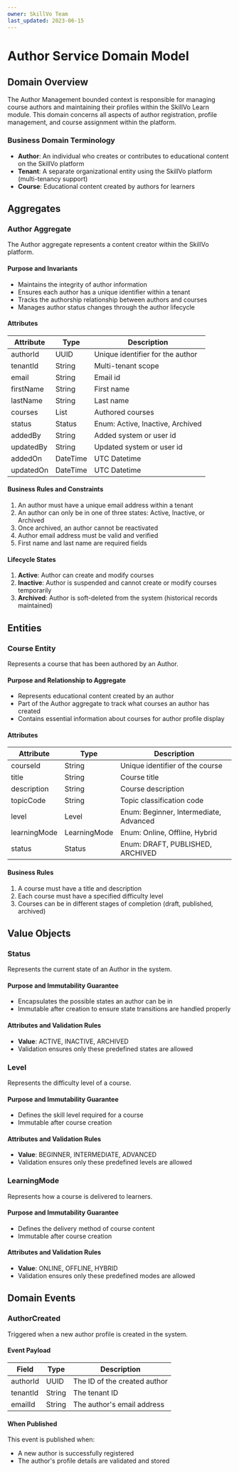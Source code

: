 ```yaml
---
owner: SkillVo Team
last_updated: 2023-06-15
---
```


# Author Service Domain Model

## Domain Overview

The Author Management bounded context is responsible for managing course authors and maintaining their profiles within the SkillVo Learn module. This domain concerns all aspects of author registration, profile management, and course assignment within the platform.

### Business Domain Terminology

- **Author**: An individual who creates or contributes to educational content on the SkillVo platform
- **Tenant**: A separate organizational entity using the SkillVo platform (multi-tenancy support)
- **Course**: Educational content created by authors for learners

## Aggregates

### Author Aggregate

The Author aggregate represents a content creator within the SkillVo platform.

#### Purpose and Invariants

- Maintains the integrity of author information
- Ensures each author has a unique identifier within a tenant
- Tracks the authorship relationship between authors and courses
- Manages author status changes through the author lifecycle

#### Attributes

| Attribute   | Type         | Description                          |
|-------------|--------------|--------------------------------------|
| authorId    | UUID         | Unique identifier for the author     |
| tenantId    | String       | Multi-tenant scope                   |
| email       | String       | Email id                             |
| firstName   | String       | First name                           |
| lastName    | String       | Last name                            |
| courses     | List<Course> | Authored courses                     |
| status      | Status       | Enum: Active, Inactive, Archived     |
| addedBy     | String       | Added system or user id              |
| updatedBy   | String       | Updated system or user id            |
| addedOn     | DateTime     | UTC Datetime                         |
| updatedOn   | DateTime     | UTC Datetime                         |

#### Business Rules and Constraints

1. An author must have a unique email address within a tenant
2. An author can only be in one of three states: Active, Inactive, or Archived
3. Once archived, an author cannot be reactivated
4. Author email address must be valid and verified
5. First name and last name are required fields

#### Lifecycle States

1. **Active**: Author can create and modify courses
2. **Inactive**: Author is suspended and cannot create or modify courses temporarily
3. **Archived**: Author is soft-deleted from the system (historical records maintained)

## Entities

### Course Entity

Represents a course that has been authored by an Author.

#### Purpose and Relationship to Aggregate

- Represents educational content created by an author
- Part of the Author aggregate to track what courses an author has created
- Contains essential information about courses for author profile display

#### Attributes

| Attribute   | Type         | Description                          |
|-------------|--------------|--------------------------------------|
| courseId    | String       | Unique identifier of the course      |
| title       | String       | Course title                         |
| description | String       | Course description                   |
| topicCode   | String       | Topic classification code            |
| level       | Level        | Enum: Beginner, Intermediate, Advanced |
| learningMode| LearningMode | Enum: Online, Offline, Hybrid        |
| status      | Status       | Enum: DRAFT, PUBLISHED, ARCHIVED     |

#### Business Rules

1. A course must have a title and description
2. Each course must have a specified difficulty level
3. Courses can be in different stages of completion (draft, published, archived)

## Value Objects

### Status

Represents the current state of an Author in the system.

#### Purpose and Immutability Guarantee

- Encapsulates the possible states an author can be in
- Immutable after creation to ensure state transitions are handled properly

#### Attributes and Validation Rules

- **Value**: ACTIVE, INACTIVE, ARCHIVED
- Validation ensures only these predefined states are allowed

### Level

Represents the difficulty level of a course.

#### Purpose and Immutability Guarantee

- Defines the skill level required for a course
- Immutable after course creation

#### Attributes and Validation Rules

- **Value**: BEGINNER, INTERMEDIATE, ADVANCED
- Validation ensures only these predefined levels are allowed

### LearningMode

Represents how a course is delivered to learners.

#### Purpose and Immutability Guarantee

- Defines the delivery method of course content
- Immutable after course creation

#### Attributes and Validation Rules

- **Value**: ONLINE, OFFLINE, HYBRID
- Validation ensures only these predefined modes are allowed

## Domain Events

### AuthorCreated

Triggered when a new author profile is created in the system.

#### Event Payload

| Field      | Type    | Description                    |
|------------|---------|--------------------------------|
| authorId   | UUID    | The ID of the created author   |
| tenantId   | String  | The tenant ID                  |
| emailId    | String  | The author's email address     |

#### When Published

This event is published when:
- A new author is successfully registered
- The author's profile details are validated and stored 
